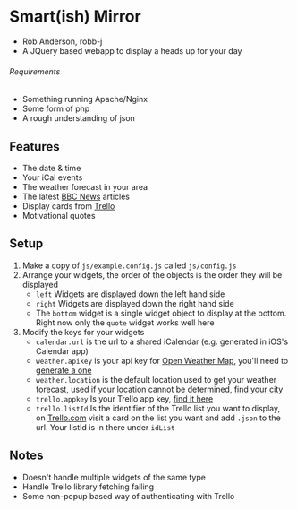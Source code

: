 # Smart(ish) Mirror
- Rob Anderson, robb-j
- A JQuery based webapp to display a heads up for your day


###### Requirements
- Something running Apache/Nginx
- Some form of php
- A rough understanding of json


## Features
- The date & time
- Your iCal events
- The weather forecast in your area
- The latest [BBC News](http://bbc.co.uk/news) articles
- Display cards from [Trello](https://trello.com)
- Motivational quotes


## Setup
1. Make a copy of `js/example.config.js` called `js/config.js`
2. Arrange your widgets, the order of the objects is the order they will be displayed
    * `left` Widgets are displayed down the left hand side
    * `right` Widgets are displayed down the right hand side
    * The `bottom` widget is a single widget object to display at the bottom. Right now only the `quote` widget works well here
3. Modify the keys for your widgets
    * `calendar.url` is the url to a shared iCalendar (e.g. generated in iOS's Calendar app)
    * `weather.apikey` is your api key for [Open Weather Map](https://openweathermap.org), you'll need to [generate a one](https://openweathermap.org/appid)
    * `weather.location` is the default location used to get your weather forecast, used if your location cannot be determined, [find your city](http://openweathermap.org/help/city_list.txt)
    * `trello.appkey` Is your Trello app key, [find it here](https://trello.com/app-key)
    * `trello.listId` Is the identifier of the Trello list you want to display, on [Trello.com](https://Trello.com) visit a card on the list you want and add `.json` to the url. Your listId is in there under `idList`



## Notes
* Doesn't handle multiple widgets of the same type
* Handle Trello library fetching failing
* Some non-popup based way of authenticating with Trello
